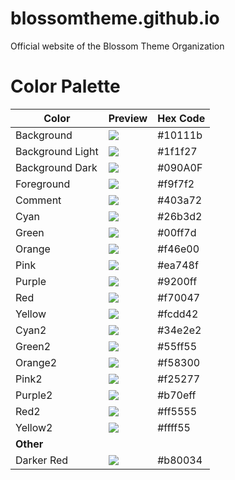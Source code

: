 # blossomtheme.github.io
Official website of the Blossom Theme Organization

# Color Palette
| **Color** | **Preview** | **Hex Code** | 
| --------- | ----------- | ------------ | 
| Background | ![](./images/BG.png) | #10111b | 
| Background Light | ![](./images/BGLight.png) | #1f1f27 | 
| Background Dark | ![](./images/BGDark.png) | #090A0F | 
| Foreground | ![](./images/FG.png) | #f9f7f2 | 
| Comment | ![](./images/Comment.png) | #403a72 | 
| Cyan | ![](./images/Cyan.png) | #26b3d2 | 
| Green | ![](./images/Green.png) | #00ff7d | 
| Orange | ![](./images/Orange.png) | #f46e00 | 
| Pink | ![](./images/Pink.png) | #ea748f | 
| Purple | ![](./images/Purple.png) | #9200ff | 
| Red | ![](./images/Red.png) | #f70047 | 
| Yellow | ![](./images/Yellow.png) | #fcdd42 | 
| Cyan2 | ![](./images/Cyan2.png) | #34e2e2 | 
| Green2 | ![](./images/Green2.png) | #55ff55 | 
| Orange2 | ![](./images/Orange2.png) | #f58300 | 
| Pink2 | ![](./images/Pink2.png) | #f25277 | 
| Purple2 | ![](./images/Purple2.png) | #b70eff | 
| Red2 | ![](./images/Red2.png) | #ff5555 | 
| Yellow2 | ![](./images/Yellow2.png) | #ffff55 | 
| **Other** |  |  | 
| Darker Red | ![](./images/RedDark.png) | #b80034 |